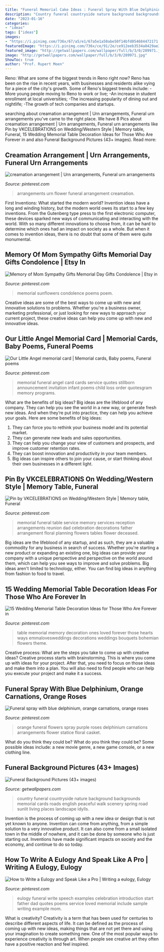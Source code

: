 ```yaml
---
title: "Funeral Memorial Cake Ideas : Funeral Spray With Blue Delphinium, Orange Carnations, Orange Roses"
description: "Country funeral countryside nature background backgrounds memorial cards roads english peaceful walk scenery spring road sunlit living places landscape idylls"
date: "2023-01-16"
categories:
- "ideas"
tags: ["ideas"]
images:
- "https://i.pinimg.com/736x/67/a5/e1/67a5e1a50abe50f14bfd054684472171.jpg"
featuredImage: "https://i.pinimg.com/736x/ce/91/2e/ce912eeb3534a8429ae3025ffcc14272--memorial-cards-memorial-ideas.jpg"
featured_image: "http://getwallpapers.com/wallpaper/full/b/3/0/289971.jpg"
image: "http://getwallpapers.com/wallpaper/full/b/3/0/289971.jpg"
ShowToc: true
author: "Prof. Rupert Moen"
---
```



Reno: What are some of the biggest trends in Reno right now?
Reno has been on the rise in recent years, with businesses and residents alike vying for a piece of the city's growth. Some of Reno's biggest trends include: 
 -More young people moving to Reno to work or live; 
-An increase in student enrollment at local universities; 
-The increasing popularity of dining out and nightlife; 
-The growth of tech companies and startups.

	

		
searching about creamation arrangement | Urn arrangements, Funeral urn arrangements you've came to the right place. We have 8 Pics about creamation arrangement | Urn arrangements, Funeral urn arrangements like Pin by VKCELEBRATIONS on Wedding/Western Style | Memory table, Funeral, 15 Wedding Memorial Table Decoration Ideas for Those Who Are Forever in and also Funeral Background Pictures (43+ images). Read more:
		
    
## Creamation Arrangement | Urn Arrangements, Funeral Urn Arrangements

<img loading=lazy src="https://i.pinimg.com/736x/17/92/5a/17925a39f13b33ed8fc1c565c4a59fda.jpg" onerror="this.onerror=null;this.src='https://tse3.mm.bing.net/th?id=OIP.tCTU8Q-kM_YEdnWp3EkqPAHaGU&amp;pid=15.1';" alt="creamation arrangement | Urn arrangements, Funeral urn arrangements">

_Source: pinterest.com_

>arrangements urn flower funeral arrangement creamation. 

	

First Inventions: What started the modern world?
Invention ideas have a long and winding history, but the modern world owes its start to a few key inventions. From the Gutenberg type press to the first electronic computer, these devices sparked new ways of communicating and interacting with the world. With so many different innovations to choose from, it can be hard to determine which ones had an impact on society as a whole. But when it comes to invention ideas, there is no doubt that some of them were quite monumental.

    
## Memory Of Mom Sympathy Gifts Memorial Day Gifts Condolence | Etsy In

<img loading=lazy src="https://i.pinimg.com/736x/56/38/13/5638139127dda2c12e092399249b458d.jpg" onerror="this.onerror=null;this.src='https://tse4.mm.bing.net/th?id=OIP.0fSCjKzcmMdF3HZZ9GD6QgHaFj&amp;pid=15.1';" alt="Memory of Mom Sympathy Gifts Memorial Day Gifts Condolence | Etsy in">

_Source: pinterest.com_

>memorial sunflowers condolence poems poem. 

	

Creative ideas are some of the best ways to come up with new and innovative solutions to problems. Whether you're a business owner, marketing professional, or just looking for new ways to approach your current project, these creative ideas can help you come up with new and innovative ideas.

    
## Our Little Angel Memorial Card | Memorial Cards, Baby Poems, Funeral Poems

<img loading=lazy src="https://i.pinimg.com/736x/ce/91/2e/ce912eeb3534a8429ae3025ffcc14272--memorial-cards-memorial-ideas.jpg" onerror="this.onerror=null;this.src='https://tse4.mm.bing.net/th?id=OIP.bwFtVnQ6NRAT7NsysP3mVAHaKo&amp;pid=15.1';" alt="Our Little Angel memorial card | Memorial cards, Baby poems, Funeral poems">

_Source: pinterest.com_

>memorial funeral angel card cards service quotes stillborn announcement invitation infant poems child loss order quotesgram memory programs. 

	

What are the benefits of big ideas?
Big ideas are the lifeblood of any company. They can help you see the world in a new way, or generate fresh new ideas. And when they’re put into practice, they can help you achieve your goals. Here are some benefits of big ideas: 
1. They can force you to rethink your business model and its potential market.
2. They can generate new leads and sales opportunities.
3. They can help you change your view of customers and prospects, and improve customer retention rates. 
4. They can boost innovation and productivity in your team members. 
5. Big ideas can inspire others to join your cause, or start thinking about their own businesses in a different light. 

    
## Pin By VKCELEBRATIONS On Wedding/Western Style | Memory Table, Funeral

<img loading=lazy src="https://i.pinimg.com/736x/52/23/52/5223523ecf201b0cdbcbb6b56ada69ea--funeral-planning-funeral-ideas-for-dad-memorial-services.jpg" onerror="this.onerror=null;this.src='https://tse3.mm.bing.net/th?id=OIP.BMt8MJWjzekH4oUJ2MLknwAAAA&amp;pid=15.1';" alt="Pin by VKCELEBRATIONS on Wedding/Western Style | Memory table, Funeral">

_Source: pinterest.com_

>memorial funeral table service memory services reception arrangements reunion dad celebration decorations father arrangement floral planning flowers tables flower deceased. 

	

Big ideas are the lifeblood of any startup, and as such, they are a valuable commodity for any business in search of success. Whether you're starting a new product or expanding an existing one, big ideas can provide your company with a unique perspective and perspective on the world around them, which can help you see ways to improve and solve problems. Big ideas aren't limited to technology, either. You can find big ideas in anything from fashion to food to travel.

    
## 15 Wedding Memorial Table Decoration Ideas For Those Who Are Forever In

<img loading=lazy src="https://i.pinimg.com/736x/ee/e4/f1/eee4f1061e015cacd908b50899439a61.jpg" onerror="this.onerror=null;this.src='https://tse3.mm.bing.net/th?id=OIP.OpG-cHSYt5rpiUlC4ZOjtQHaOu&amp;pid=15.1';" alt="15 Wedding Memorial Table Decoration Ideas for Those Who Are Forever in">

_Source: pinterest.com_

>table memorial memory decoration ones loved forever those hearts ways emmalovesweddings decorations weddings bouquets bohemian flowers theme. 

	

Creative process: What are the steps you take to come up with creative ideas?
Creative process starts with brainstorming. This is where you come up with ideas for your project. After that, you need to focus on those ideas and make them into a plan. You will also need to find people who can help you execute your project and make it a success.

    
## Funeral Spray With Blue Delphinium, Orange Carnations, Orange Roses

<img loading=lazy src="https://i.pinimg.com/736x/eb/3a/39/eb3a398fb533610021bf4bfa887fb25b.jpg" onerror="this.onerror=null;this.src='https://tse2.mm.bing.net/th?id=OIP.2kLNN1nQJLs-OaUi7MtChAHaLW&amp;pid=15.1';" alt="Funeral spray with blue delphinium, orange carnations, orange roses">

_Source: pinterest.com_

>orange funeral flowers spray purple roses delphinium carnations arrangements flower statice floral casket. 

	

What do you think they could be?
What do you think they could be? Some possible ideas include: a new movie genre, a new game console, or a new clothing line.

    
## Funeral Background Pictures (43+ Images)

<img loading=lazy src="http://getwallpapers.com/wallpaper/full/b/3/0/289971.jpg" onerror="this.onerror=null;this.src='https://tse4.mm.bing.net/th?id=OIP.CoxCHxwMaL9J88esSyHY6wHaLG&amp;pid=15.1';" alt="Funeral Background Pictures (43+ images)">

_Source: getwallpapers.com_

>country funeral countryside nature background backgrounds memorial cards roads english peaceful walk scenery spring road sunlit living places landscape idylls. 

	

Invention is the process of coming up with a new idea or design that is not yet known to anyone. Invention can come from anything, from a simple solution to a very innovative product. It can also come from a small isolated town in the middle of nowhere, and it can be done by someone who is just starting out. Inventions have made significant impacts on society and the economy, and continue to do so today.

    
## How To Write A Eulogy And Speak Like A Pro | Writing A Eulogy, Eulogy

<img loading=lazy src="https://i.pinimg.com/736x/67/a5/e1/67a5e1a50abe50f14bfd054684472171.jpg" onerror="this.onerror=null;this.src='https://tse3.mm.bing.net/th?id=OIP.dpIin0M3dtp19OpogwXDnAHaLG&amp;pid=15.1';" alt="How to Write a Eulogy and Speak Like a Pro | Writing a eulogy, Eulogy">

_Source: pinterest.com_

>eulogy funeral write speech examples celebration introduction start father dad quotes poems service loved memorial include sample writing example mom. 

	

What is creativity?
Creativity is a term that has been used for centuries to describe different aspects of life. It can be defined as the process of coming up with new ideas, making things that are not yet there and using your imagination to create something new. One of the most popular ways to experience creativity is through art. When people see creative art they often have a positive reaction and feel inspired.

